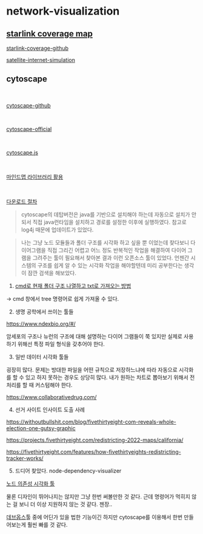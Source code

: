 # network-visualization

## [starlink coverage map](https://satellitemap.space/?norad=46117#)

[starlink-coverage-github](https://github.com/sebsebmc/starlink-coverage)

[satellite-internet-simulation](https://github.com/mattwelke/satellite-internet-simulation)





## cytoscape

<br>

[cytoscape-github](https://github.com/cytoscape/cytoscape-tutorials/wiki)

<br>

[cytoscape-official](https://cytoscape.org/)

<br>

[cytoscape.js](https://js.cytoscape.org/#introduction/who-uses-cytoscape.js)


<br>

[마인드맵 라이브러리 활용](https://velog.io/@takeknowledge/%EC%83%9D%ED%99%9C%EC%BD%94%EB%94%A9-%EB%A7%88%EC%9D%B8%EB%93%9C%EB%A7%B5-cytoscape-%ED%99%9C%EC%9A%A9-%ED%94%84%EB%A1%9C%EC%A0%9D%ED%8A%B8-56k4in7315)

<br>

[다운로드 절차](https://cytoscape.org/release_notes_3_9_0.html)

> cytoscape의 데탑버전은 java를 기반으로 설치해야 하는데 자동으로 설치가 안되서 직접 java런타임을 설치하고 경로를 설정한 이후에 실행하였다. 참고로 log4j 때문에 업데이트가 있었다.

> 나는 그냥 노드 모듈들과 폴더 구조를 시각화 하고 싶을 뿐 이었는데 찾다보니 다이어그램을 직접 그리긴 어렵고 어느 정도 반복적인 작업을 해결하여 다이어 그램을 그려주는 툴이 필요해서 찾아본 결과 이런 오픈소스 툴이 있었다. 언젠간 시스템의 구조를 쉽게 알 수 있는 시각화 작업을 해야할텐데 미리 공부한다는 생각이 잠깐 검색을 해보았다.




1. [cmd로 현재 폴더 구조 나열하고 txt로 가져오는 방법](https://mentha2.tistory.com/211)

-> cmd 창에서 tree 명령어로 쉽게 가져올 수 있다.




2. 생명 공학에서 쓰이는 툴들

https://www.ndexbio.org/#/

암세포의 구조나 뉴런의 구조에 대해 설명하는 다이어 그램들이 쭉 있지만 실제로 사용하기 위해선 특정 파일 형식을 갖추어야 한다.




3. 일반 데이터 시각화 툴들

굉장히 많다. 문제는 방대한 파일을 어떤 규칙으로 저장하느냐에 따라 자동으로 시각화를 할 수 있고 하지 못하는 경우도 상당히 많다. 내가 원하는 차트로 뽑아보기 위해서 전처리를 할 때 커스텀해야 한다.

https://www.collaborativedrug.com/





4. 선거 사이트 인사이트 도출 사례

https://withoutbullshit.com/blog/fivethirtyeight-com-reveals-whole-election-one-gutsy-graphic

https://projects.fivethirtyeight.com/redistricting-2022-maps/california/

https://fivethirtyeight.com/features/how-fivethirtyeights-redistricting-tracker-works/





5. 드디어 찾았다. node-dependency-visualizer

[노드 의존성 시각화 툴](https://github.com/0815fox/node-dependency-visualizer)

물론 디자인이 뛰어나지는 않지만 그냥 한번 써볼만한 것 같다. 근데 명령어가 먹히지 않는 걸 보니 더 이상 지원하지 않는 것 같다. 젠장..

[데브옵스](https://docs.gitlab.com/)툴 중에 어딘가 있을 법한 기능이긴 하지만  cytoscape를 이용해서 한번 만들어보는게 훨씬 빠를 것 같다.












